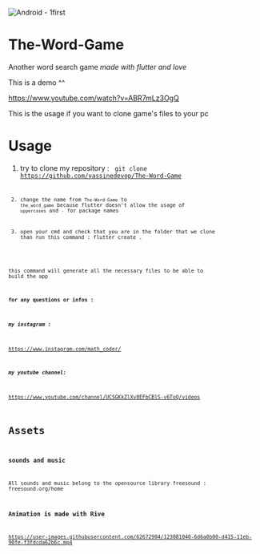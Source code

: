 
![Android - 1first](https://user-images.githubusercontent.com/62672904/123085228-e9665200-d419-11eb-9598-35dafa99a403.png)


# The-Word-Game
Another word search game *made with flutter and love*


This is a demo ^^

  https://www.youtube.com/watch?v=ABR7mLz3OgQ



This is the usage if you want to clone game's files to your pc

# Usage

1. try to clone my repository :
<code>  git clone https://github.com/yassinedevop/The-Word-Game <code>

2. change the name from `The-Word-Game` to `the_word_game` because flutter doesn't allow the usage of `uppercases` and `-` for package names

3. open your cmd and check that you are in the folder that we clone than run this command :
  flutter create .
 
this command will generate all the necessary files to be able to build the app

#### for any questions or infos :
##### my instagram :
https://www.instagram.com/math_coder/
##### my youtube channel:
https://www.youtube.com/channel/UCSGKkZlXv8EFbCBlS-v6ToQ/videos

# Assets
### sounds and music
All sounds and music belong to the opensource library freesound :
freesound.org/home

### Animation is made with Rive
https://user-images.githubusercontent.com/62672904/123081040-6d6a0b00-d415-11eb-90fe-f3fdcda62b6c.mp4

